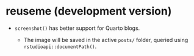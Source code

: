 # reuseme (development version)

* `screenshot()` has better support for Quarto blogs.

  - The image will be saved in the active `posts/` folder, queried using `rstudioapi::documentPath()`.
